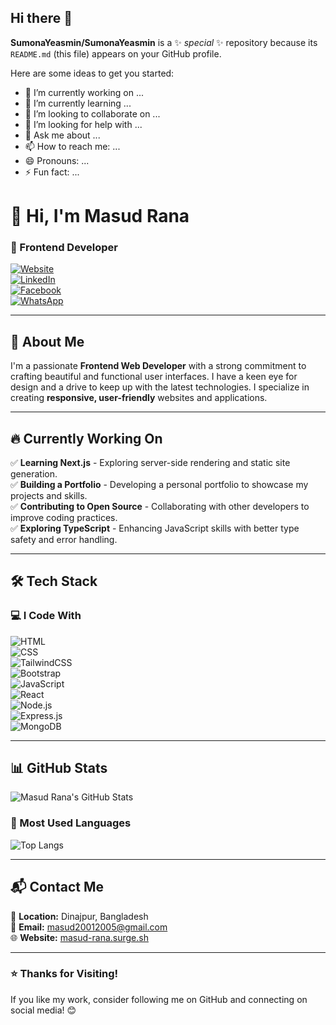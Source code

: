 ## Hi there 👋


**SumonaYeasmin/SumonaYeasmin** is a ✨ _special_ ✨ repository because its `README.md` (this file) appears on your GitHub profile.

Here are some ideas to get you started:

- 🔭 I’m currently working on ...
- 🌱 I’m currently learning ...
- 👯 I’m looking to collaborate on ...
- 🤔 I’m looking for help with ...
- 💬 Ask me about ...
- 📫 How to reach me: ...
- 😄 Pronouns: ...
- ⚡ Fun fact: ...

# 👋 Hi, I'm Masud Rana  
### 🌟 Frontend Developer  

[![Website](https://img.shields.io/badge/Website-masud--rana.surge.sh-blue?style=flat&logo=google-chrome)](https://masud-rana.surge.sh/)  
[![LinkedIn](https://img.shields.io/badge/LinkedIn-Masud%20Rana-blue?style=flat&logo=linkedin)](https://www.linkedin.com/in/masud-rana-955788318)  
[![Facebook](https://img.shields.io/badge/Facebook-MasudRana2005-blue?style=flat&logo=facebook)](https://facebook.com/MasudRana2005)  
[![WhatsApp](https://img.shields.io/badge/WhatsApp-Chat-green?style=flat&logo=whatsapp)](https://wa.me/8801834140688)  

---

## 📜 About Me  
I'm a passionate **Frontend Web Developer** with a strong commitment to crafting beautiful and functional user interfaces. I have a keen eye for design and a drive to keep up with the latest technologies. I specialize in creating **responsive, user-friendly** websites and applications.

---

## 🔥 Currently Working On  
✅ **Learning Next.js** - Exploring server-side rendering and static site generation.  
✅ **Building a Portfolio** - Developing a personal portfolio to showcase my projects and skills.  
✅ **Contributing to Open Source** - Collaborating with other developers to improve coding practices.  
✅ **Exploring TypeScript** - Enhancing JavaScript skills with better type safety and error handling.  

---

## 🛠 Tech Stack  
### 💻 I Code With  
![HTML](https://img.shields.io/badge/-HTML5-E34F26?style=flat&logo=html5&logoColor=white)  
![CSS](https://img.shields.io/badge/-CSS3-1572B6?style=flat&logo=css3&logoColor=white)  
![TailwindCSS](https://img.shields.io/badge/-TailwindCSS-38B2AC?style=flat&logo=tailwind-css&logoColor=white)  
![Bootstrap](https://img.shields.io/badge/-Bootstrap-7952B3?style=flat&logo=bootstrap&logoColor=white)  
![JavaScript](https://img.shields.io/badge/-JavaScript-F7DF1E?style=flat&logo=javascript&logoColor=black)  
![React](https://img.shields.io/badge/-React-61DAFB?style=flat&logo=react&logoColor=black)  
![Node.js](https://img.shields.io/badge/-Node.js-339933?style=flat&logo=node.js&logoColor=white)  
![Express.js](https://img.shields.io/badge/-Express.js-000000?style=flat&logo=express&logoColor=white)  
![MongoDB](https://img.shields.io/badge/-MongoDB-47A248?style=flat&logo=mongodb&logoColor=white)  

---

## 📊 GitHub Stats  
![Masud Rana's GitHub Stats](https://github-readme-stats.vercel.app/api?username=masud2005&show_icons=true&theme=radical)  

### 🎯 Most Used Languages  
![Top Langs](https://github-readme-stats.vercel.app/api/top-langs/?username=masud2005&layout=compact&theme=radical)  

---

## 📬 Contact Me  
📍 **Location:** Dinajpur, Bangladesh  
📧 **Email:** [masud20012005@gmail.com](mailto:masud20012005@gmail.com)  
🌐 **Website:** [masud-rana.surge.sh](https://masud-rana.surge.sh/)  

---

### ⭐ Thanks for Visiting!  
If you like my work, consider following me on GitHub and connecting on social media! 😊  



